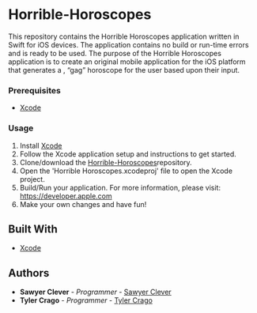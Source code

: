 # Horrible-Horoscopes 

This repository contains the Horrible Horoscopes application written in Swift for iOS devices. The application contains no build or run-time errors and is ready to be used. The purpose of the Horrible Horoscopes application is to create an original mobile application for the iOS platform that generates a , “gag” horoscope for the user based upon their input.

### Prerequisites

* [Xcode](https://developer.apple.com/xcode/downloads/)

### Usage

1. Install [Xcode](https://developer.apple.com/xcode/downloads/)
2. Follow the Xcode application setup and instructions to get started.
3. Clone/download the [Horrible-Horoscopes](https://github.com/sawyerclever/Horrible-Horoscopes)repository.
4. Open the 'Horrible Horoscopes.xcodeproj' file to open the Xcode project.
5. Build/Run your application. For more information, please visit: https://developer.apple.com
6. Make your own changes and have fun!

## Built With

* [Xcode](https://dev.mysql.com/doc/workbench/en/)

## Authors

* **Sawyer Clever** - *Programmer* - [Sawyer Clever](https://github.com/sawyerclever)
* **Tyler Crago** - *Programmer* - [Tyler Crago](https://github.com/gatheringcircle)
